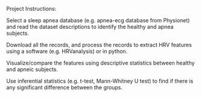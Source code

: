 Project Instructions:

Select a sleep apnea database (e.g. apnea-ecg database from Physionet) and read the dataset descriptions to identify the healthy and apnea subjects.

Download all the records, and process the records to extract HRV features using a software (e.g. HRVanalysis) or in python.

Visualize/compare the features using descriptive statistics between healthy and apneic subjects.

Use inferential statistics (e.g. t-test, Mann-Whitney U test) to find if there is any significant difference between the groups.
